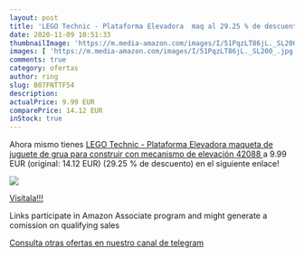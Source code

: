 ```yaml
---
layout: post
title: 'LEGO Technic - Plataforma Elevadora  maq al 29.25 % de descuento'
date: 2020-11-09 10:51:33
thumbnailImage: 'https://m.media-amazon.com/images/I/51PqzLT86jL._SL200_.jpg'
images: [ 'https://m.media-amazon.com/images/I/51PqzLT86jL._SL200_.jpg' ]
comments: true
category: ofertas
author: ring
slug: B07FNTTF54
description:
actualPrice: 9.99 EUR
comparePrice: 14.12 EUR
inStock: true
---
```


Ahora mismo tienes [LEGO Technic - Plataforma Elevadora  maqueta de juguete de grua para construir  con mecanismo de elevación  42088 ](https://www.amazon.es/dp/B07FNTTF54/?tag=redken-21) a 9.99 EUR (original: 14.12 EUR) (29.25 %  de descuento) en el siguiente enlace!

[![](https://m.media-amazon.com/images/I/51PqzLT86jL._SL200_.jpg)](https://www.amazon.es/dp/B07FNTTF54/?tag=redken-21)

[Visítala!!!](https://www.amazon.es/dp/B07FNTTF54/?tag=redken-21)

Links participate in Amazon Associate program and might generate a comission on qualifying sales

[Consulta otras ofertas en nuestro canal de telegram](https://t.me/s/ofertas25)
